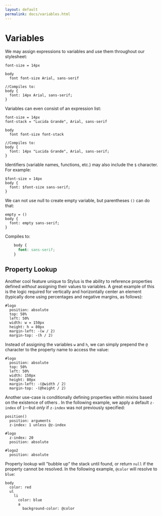 ```yaml
---
layout: default
permalink: docs/variables.html
---
```


# Variables

We may assign expressions to variables and use them throughout our stylesheet:

```stylus
font-size = 14px

body
  font font-size Arial, sans-serif

//Compiles to:
body {
  font: 14px Arial, sans-serif;
}
```

Variables can even consist of an expression list:

```stylus
font-size = 14px
font-stack = "Lucida Grande", Arial, sans-serif

body
  font font-size font-stack

//Compiles to:
body {
  font: 14px "Lucida Grande", Arial, sans-serif;
}
```

Identifiers (variable names, functions, etc.) may also include the `$` character. For example:

```stylus
$font-size = 14px
body {
  font: $font-size sans-serif;
}
```

We can not use null to create empty variable, but parentheses `()` can do that:

```stylus
empty = ()
body {
  font: empty sans-serif;
}
```

Compiles to:

```css
    body {
      font: sans-serif;
    }
```

## Property Lookup

Another cool feature unique to Stylus is the ability to reference
properties defined _without_ assigning their values to variables. A great example of this is the logic required for vertically and horizontally center an element (typically done using percentages and negative margins, as follows):

```stylus
#logo
  position: absolute
  top: 50%
  left: 50%
  width: w = 150px
  height: h = 80px
  margin-left: -(w / 2)
  margin-top: -(h / 2)
```
Instead of assigning the variables `w` and `h`, we can simply prepend the `@`
character to the property name to access the value:

```stylus
#logo
  position: absolute
  top: 50%
  left: 50%
  width: 150px
  height: 80px
  margin-left: -(@width / 2)
  margin-top: -(@height / 2)
```

Another use-case is conditionally defining properties within mixins based on the existence of others . In the following example, we apply a default `z-index` of `1`—but _only_ if `z-index` was not previously specified:

```stylus
position()
  position: arguments
  z-index: 1 unless @z-index

#logo
  z-index: 20
  position: absolute

#logo2
  position: absolute
```

Property lookup will "bubble up" the stack until found, or return `null` if the property cannot be resolved. In the following example, `@color` will resolve to `blue`:

```stylus
body
  color: red
  ul
    li
      color: blue
      a
        background-color: @color
```